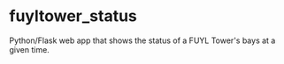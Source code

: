 # fuyltower_status
 Python/Flask web app that shows the status of a FUYL Tower's bays at a given time.
